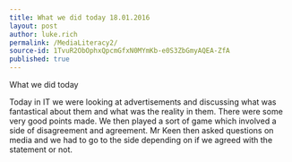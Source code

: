 ```yaml
---
title: What we did today 18.01.2016
layout: post
author: luke.rich
permalink: /MediaLiteracy2/
source-id: 1TvuR2ObOphxQpcmGfxN0MYmKb-e0S3ZbGmyAQEA-ZfA
published: true
---
```

What we did today 

Today in IT we were looking at advertisements and discussing what was fantastical about them and what was the reality in them. There were some very good points made. We then played a sort of game which involved a side of disagreement and agreement. Mr Keen then asked questions on media and we had to go to the side depending on if we agreed with the statement or not. 

